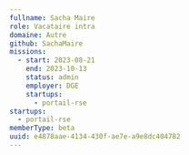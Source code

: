 ```yaml
---
fullname: Sacha Maire
role: Vacataire intra
domaine: Autre
github: SachaMaire
missions:
  - start: 2023-08-21
    end: 2023-10-13
    status: admin
    employer: DGE
    startups:
      - portail-rse
startups:
  - portail-rse
memberType: beta
uuid: e4878aae-4134-430f-ae7e-a9e8dc404782
---
```

